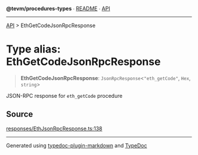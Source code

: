 **@tevm/procedures-types** ∙ [README](../README.md) ∙ [API](../API.md)

***

[API](../API.md) > EthGetCodeJsonRpcResponse

# Type alias: EthGetCodeJsonRpcResponse

> **EthGetCodeJsonRpcResponse**: `JsonRpcResponse`\<`"eth_getCode"`, `Hex`, `string`\>

JSON-RPC response for `eth_getCode` procedure

## Source

[responses/EthJsonRpcResponse.ts:138](https://github.com/evmts/tevm-monorepo/blob/main/packages/procedures-types/src/responses/EthJsonRpcResponse.ts#L138)

***
Generated using [typedoc-plugin-markdown](https://www.npmjs.com/package/typedoc-plugin-markdown) and [TypeDoc](https://typedoc.org/)
